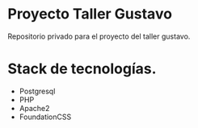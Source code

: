 # Proyecto Taller Gustavo

Repositorio privado para el proyecto del taller gustavo.

# Stack de tecnologías.
- Postgresql
- PHP
- Apache2
- FoundationCSS